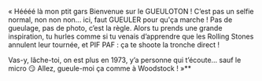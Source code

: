 « Héééé là mon ptit gars Bienvenue sur le GUEULOTON !
C’est pas un selfie normal, non non non... ici, faut GUEULER pour qu'ça marche !
Pas de gueulage, pas de photo, c’est la règle.
Alors tu prends une grande inspiration, tu hurles comme si tu venais d’apprendre que les Rolling Stones annulent leur tournée,
et PIF PAF : ça te shoote la tronche direct !

Vas-y, lâche-toi, on est plus en 1973, y’a personne qui t’écoute… sauf le micro 😏
Allez, gueule-moi ça comme à Woodstock ! »**
